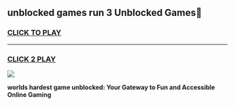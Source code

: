
## unblocked games run 3 Unblocked Games👋
<h3>
<a href="https://premium.freeplayer.one?title=unblocked_games_run_3&ref=16F">CLICK TO PLAY</a></h3>
<hr>

<h3>
<a href="https://premium.freeplayer.one?title=unblocked_games_run_3&ref=16F">CLICK 2 PLAY</a>
  
</h3>

<a href="https://premium.freeplayer.one?title=unblocked_games_run_3&ref=16F/"><img src="https://clearcache.store/games.png"></a>


**worlds hardest game unblocked: Your Gateway to Fun and Accessible Online Gaming**
